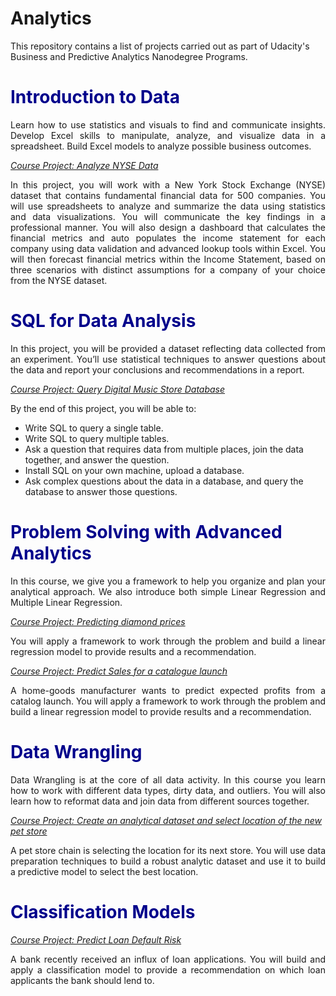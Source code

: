 # Analytics
This repository contains a list of projects carried out as part of Udacity's Business and Predictive Analytics Nanodegree Programs.
<h1 STYLE="color:DarkBlue;">
<b> Introduction to Data </b>
</h1>

<p align="justify">
Learn how to use statistics and visuals to find and communicate insights. Develop Excel skills to manipulate, analyze, and visualize data in a spreadsheet. Build Excel models to analyze possible business outcomes.
</p>

<i><a href="https://github.com/GitVroni/Analytics/blob/main/Descriptive%20statistics.pdf">Course Project: Analyze NYSE Data</a></i>

<p align="justify">
In this project, you will work with a New York Stock Exchange (NYSE) dataset that contains fundamental financial data for 500 companies. You will use spreadsheets to analyze and summarize the data using statistics and data visualizations. You will communicate the key findings in a professional manner. You will also design a dashboard that calculates the financial metrics and auto populates the income statement for each company using data validation and advanced lookup tools within Excel. You will then forecast financial metrics within the Income Statement, based on three scenarios with distinct assumptions for a company of your choice from the NYSE dataset. 
</p>
<h1 STYLE="color:DarkBlue;">
<b> SQL for Data Analysis </b>
</h1>
<p align="justify">
In this project, you will be provided a dataset reflecting data collected from an experiment. You’ll use statistical techniques to answer questions about the data and report your conclusions and recommendations in a report.
</p>

<i><a href="https://github.com/GitVroni/Analytics/blob/main/SQL%20Project%20Presentation.pdf">Course Project: Query Digital Music Store Database</a></i>

By the end of this project, you will be able to:       
<ul>
<li>Write SQL to query a single table.</li>
<li>Write SQL to query multiple tables.</li>
<li>Ask a question that requires data from multiple places, join the data together, and answer the question.</li>    
<li>Install SQL on your own machine, upload a database.</li> 
<li>Ask complex questions about the data in a database, and query the database to answer those questions.</li> 
</ul>
  
<h1 STYLE="color:DarkBlue;">
<b> Problem Solving with Advanced Analytics </b>
</h1>
<p align="justify">
In this course, we give you a framework to help you organize and plan your analytical approach. We also introduce both simple Linear Regression and Multiple Linear Regression.
</p>

<i><a href="https://github.com/GitVroni/Analytics/blob/main/Predicting%20Diamond%20Prices.pdf">Course Project: Predicting diamond prices</a></i>

<p align="justify">
You will apply a framework to work through the problem and build a linear regression model to provide results and a recommendation. 
</p>

<i><a href="https://github.com/GitVroni/Analytics/blob/main/Predicting%20Catalog%20Demand.pdf">Course Project: Predict Sales for a catalogue launch</a></i>
<p align="justify">
A home-goods manufacturer wants to predict expected profits from a catalog launch. You will apply a framework to work through the problem and build a linear regression model to provide results and a recommendation.
</p>
<h1 STYLE="color:DarkBlue;">
<b> Data Wrangling </b>
</h1>
<p align="justify">
Data Wrangling is at the core of all data activity. In this course you learn how to work with different data types, dirty data, and outliers. You will also learn how to reformat data and join data from different sources together.
</p>

<i> <a href="https://github.com/GitVroni/Analytics/blob/main/Predicting%20Pet%20Store%20Location.pdf">Course Project: Create an analytical dataset and select location of the new pet store</a></i>
<p align="justify">
A pet store chain is selecting the location for its next store. You will use data preparation techniques to build a robust analytic dataset and use it to build a predictive model to select the best location.
</p>

<h1 STYLE="color:DarkBlue;">
<b> Classification Models </b>
</h1>

<i> <a href="https://github.com/GitVroni/Analytics/blob/main/Predicting%20Default%20Risk.pdf">Course Project: Predict Loan Default Risk</a></i>
<p align="justify">
A bank recently received an influx of loan applications. You will build and apply a classification model to provide a recommendation on which loan applicants the bank should lend to.
</p>
